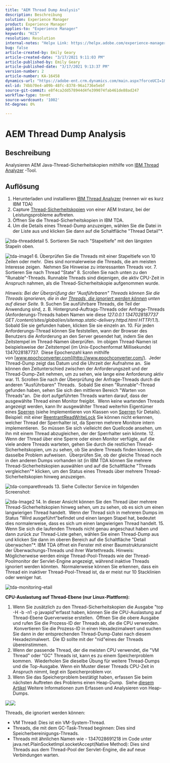 ```yaml
---
title: "AEM Thread Dump Analysis"
description: Beschreibung
solution: Experience Manager
product: Experience Manager
applies-to: "Experience Manager"
keywords: "KCS"
resolution: Resolution
internal-notes: "Helpx Link: https://helpx.adobe.com/experience-manager/kb/thread-dump-analysis.html"
bug: false
article-created-by: Emily Geary
article-created-date: "3/17/2021 9:11:03 PM"
article-published-by: Emily Geary
article-published-date: "3/17/2021 9:13:37 PM"
version-number: 2
article-number: KA-16458
dynamics-url: "https://adobe-ent.crm.dynamics.com/main.aspx?forceUCI=1&pagetype=entityrecord&etn=knowledgearticle&id=e70a8345-6587-eb11-a812-000d3a593216"
exl-id: 74bb70e4-a09b-48fc-8378-96a1736e5ebf
source-git-commit: e8f4ca2dd578944d4fe399074fab461de88ad247
workflow-type: tm+mt
source-wordcount: '1002'
ht-degree: 0%

---
```


# AEM Thread Dump Analysis

## Beschreibung


Analysieren AEM Java-Thread-Sicherheitskopien mithilfe von [IBM Thread Analyzer](http://www.ibm.com/developerworks/community/groups/service/html/communityview?communityUuid=2245aa39-fa5c-4475-b891-14c205f7333c) -Tool.


## Auflösung


1. Herunterladen und installieren [IBM Thread Analyzer](https://www.ibm.com/developerworks/community/groups/service/html/communityview?communityUuid=2245aa39-fa5c-4475-b891-14c205f7333c) (nennen wir es kurz IBM TDA)
2. Capture [Thread-Sicherheitskopien](https://helpx.adobe.com/experience-manager/kb/TakeThreadDump.html) von einer AEM Instanz, bei der Leistungsprobleme auftreten.
3. Öffnen Sie die Thread-Sicherheitskopien in IBM TDA.
4. Um die Details eines Thread-Dump anzuzeigen, wählen Sie die Datei in der Liste aus und klicken Sie dann auf die Schaltfläche &quot;Thread Detail&quot;\*.

![tda-threaddetail](https://helpx.adobe.com/content/dam/help/en/experience-manager/kb/thread-dump-analysis/_jcr_content/main-pars/image_1587732783/tda-threaddetail.png "tda-threaddetail")
5. Sortieren Sie nach &quot;Stapeltiefe&quot; mit den längsten Stapeln oben.

![tda-image1](https://helpx.adobe.com/content/dam/help/en/experience-manager/kb/thread-dump-analysis/_jcr_content/main-pars/image/tda-image1.png)
6. Überprüfen Sie die Threads mit einer Stapeltiefe von 10 Zeilen oder mehr.  Dies sind normalerweise die Threads, die am meisten Interesse zeigen.  Nehmen Sie Hinweise zu interessanten Threads vor.
7. Sortieren Sie nach Thread &quot;State&quot; 8. Scrollen Sie nach unten zu den &quot;Runable&quot;-Threads. Runnable Threads sind diejenigen, die aktiv CPU-Zeit in Anspruch nahmen, als die Thread-Sicherheitskopie aufgenommen wurde.

*Hinweis: Bei der Überprüfung der &quot;Ausführbaren&quot; Threads können Sie die Threads ignorieren, die in der [Threads, die ignoriert werden können](https://helpx.adobe.com/experience-manager/kb/thread-dump-analysis.html#ignorethreads) unten auf dieser Seite.*
9. Suchen Sie ausführbare Threads, die Teil der Anwendung sind, z. B. Hintergrund-Auftrags-Threads oder Anfrage-Threads (Anforderungs-Threads haben Namen wie diese *127.0.0.1 1347028187737 GET /content/sites/global/en/sitemap.static-delivery.httpd.html HTTP/1.1*). Sobald Sie sie gefunden haben, klicken Sie sie einzeln an.
10. Für jeden Anforderungs-Thread können Sie feststellen, wann der Browser des Benutzers die Anforderung an den Server gesendet hat, indem Sie den Zeitstempel im Thread-Namen überprüfen.  Im obigen Thread-Namen ist beispielsweise der Zeitstempel (im Unix-Epochenformat Millisekunde) 1347028187737.  Diese Epochenzahl kann mithilfe von [www.epochconverter.com](http://www.epochconverter.com/).  Jeder Thread-Dump zeigt das Datum und die Uhrzeit der Aufnahme an.  Sie können den Zeitunterschied zwischen der Anforderungszeit und der Thread-Dump-Zeit nehmen, um zu sehen, wie lange eine Anforderung aktiv war.
11. Scrollen Sie nach der Überprüfung der Anfrage-Threads durch die anderen &quot;Ausführbaren&quot; Threads.  Sobald Sie einen &quot;Runnable&quot;-Thread gefunden haben, sehen Sie sich den mittleren Bereich &quot;Warten von Threads&quot;an.  Die dort aufgeführten Threads warten darauf, dass der ausgewählte Thread einen Monitor freigibt.  Wenn keine wartenden Threads angezeigt werden, kann Ihr ausgewählter Thread weiterhin Eigentümer eines [Sperren](http://docs.oracle.com/javase/1.5.0/docs/api/java/util/concurrent/locks/Lock.html) (siehe Implementieren von Klassen von [Sperren](http://docs.oracle.com/javase/1.5.0/docs/api/java/util/concurrent/locks/Lock.html) für Details). Beispiel: mit einer [ReentrantReadWriteLock](http://docs.oracle.com/javase/1.5.0/docs/api/java/util/concurrent/locks/ReentrantReadWriteLock.html) Sie können nicht erkennen, welcher Thread der Sperrhalter ist, da Sperren mehrere Monitore intern implementieren.  So müssen Sie sich vielleicht den Quellcode ansehen, um ihn mit einem Thread abzugleichen, der der Sperrhalter sein könnte.
12. Wenn der Thread über eine Sperre oder einen Monitor verfügte, auf die viele andere Threads warteten, gehen Sie durch die restlichen Thread-Sicherheitskopien, um zu sehen, ob Sie andere Threads finden können, die dasselbe Problem aufweisen.  Überprüfen Sie, ob der gleiche Thread noch in den anderen Dumps vorhanden ist (in IBM TDA können Sie mehrere Thread-Sicherheitskopien auswählen und auf die Schaltfläche &quot;Threads vergleichen&quot;\* klicken, um den Status eines Threads über mehrere Thread-Sicherheitskopien hinweg anzuzeigen.

![tda-comparethreads](https://helpx.adobe.com/content/dam/help/en/experience-manager/kb/thread-dump-analysis/_jcr_content/main-pars/image_1159496390/tda-comparethreads.png)
13. Siehe Collector Service im folgenden Screenshot:

![tda-Image2](https://helpx.adobe.com/content/dam/help/en/experience-manager/kb/thread-dump-analysis/_jcr_content/main-pars/image_1730877898/tda-Image2.png)
14. In dieser Ansicht können Sie den Thread über mehrere Thread-Sicherheitskopien hinweg sehen, um zu sehen, ob es sich um einen langwierigen Thread handelt.  Wenn der Thread sich in mehreren Dumps im Status &quot;Wird ausgeführt&quot;befindet und einen langen Stapel hat, bedeutet dies normalerweise, dass es sich um einen langwierigen Thread handelt.
15. Wenn Sie sich die laufenden Threads nicht genau angeschaut haben und dann zurück zur Thread-Liste gehen, wählen Sie einen Thread-Dump aus und klicken Sie dann im oberen Bereich auf die Schaltfläche &quot;Detail überwachen&quot;\*. IBM TDA öffnet ein Fenster mit einer Baumstrukturansicht der Überwachungs-Threads und ihrer Wartethreads. Hinweis: Möglicherweise werden einige Thread-Pool-Threads wie der Thread-Poolmonitor der Servlet-Engine angezeigt, während inaktive Threads ignoriert werden könnten.  Normalerweise können Sie erkennen, dass ein Thread ein inaktiver Thread-Pool-Thread ist, da er meist nur 10 Stacklinien oder weniger hat.

![tda-monitoring-etail](https://helpx.adobe.com/content/dam/help/en/experience-manager/kb/thread-dump-analysis/_jcr_content/main-pars/image_1106466084/tda-monitordetail.png)




<b>CPU-Auslastung auf Thread-Ebene (nur Linux-Plattform):</b>

1. Wenn Sie zusätzlich zu den Thread-Sicherheitskopien die Ausgabe &quot;top -H -b -n1 -p javapid&quot;erfasst haben, können Sie die CPU-Auslastung auf Thread-Ebene Querverweise erstellen.  Öffnen Sie die obere Ausgabe und rufen Sie die Prozess-ID der Threads ab, die die CPU verwenden.  Konvertieren Sie die Prozess-ID in einen Hexadezimalwert und suchen Sie dann in der entsprechenden Thread-Dump-Datei nach diesem Hexadezimalwert.  Die ID sollte mit der &quot;nid&quot;eines der Threads übereinstimmen.
2. Wenn der passende Thread, der die meisten CPU verwendet, die &quot;VM Thread&quot; oder &quot;GC&quot; Threads ist, kann es zu einem Speicherproblem kommen.  Wiederholen Sie dieselbe Übung für weitere Thread-Dumps und die Top-Ausgabe. Wenn ein Muster dieser Threads CPU-Zeit in Anspruch nimmt, liegt ein Speicherproblem vor.
3. Wenn Sie das Speicherproblem bestätigt haben, erfassen Sie beim nächsten Auftreten des Problems einen Heap-Dump.  Siehe [diesem Artikel](https://helpx.adobe.com/experience-manager/kb/AnalyzeMemoryProblems.html) Weitere Informationen zum Erfassen und Analysieren von Heap-Dumps.


![](https://helpx.adobe.com/libs/cq/ui/resources/0.gif)![](https://helpx.adobe.com/libs/cq/ui/resources/0.gif)

Threads, die ignoriert werden können:

- VM Thread: Dies ist ein VM-System-Thread.
- Threads, die mit dem GC-Task-Thread beginnen: Dies sind Speicherbereinigungs-Threads.
- Threads mit ähnlichen Namen wie - 1347028691218 im Code unter java.net.PlainSocketImpl.socketAccept(Native Method): Dies sind Threads aus dem Thread-Pool der Servlet-Engine, die auf neue Verbindungen warten.
